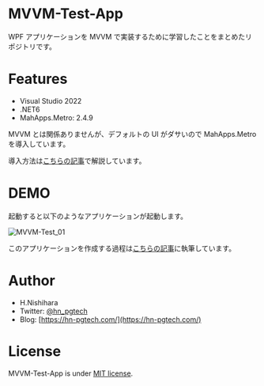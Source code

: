 # MVVM-Test-App

WPF アプリケーションを MVVM で実装するために学習したことをまとめたリポジトリです。

# Features

- Visual Studio 2022
- .NET6
- MahApps.Metro: 2.4.9

MVVM とは関係ありませんが、デフォルトの UI がダサいので MahApps.Metro を導入しています。

導入方法は[こちらの記事](https://hn-pgtech.com/2021-11-07/)で解説しています。

# DEMO

起動すると以下のようなアプリケーションが起動します。

![MVVM-Test_01](https://user-images.githubusercontent.com/49751604/174263596-a1b15955-ca5d-4eda-ab8c-689e28e40ef9.gif)

このアプリケーションを作成する過程は[こちらの記事](https://hn-pgtech.com/2021-11-14/)に執筆しています。

# Author

- H.Nishihara
- Twitter: [@hn_pgtech](https://twitter.com/hn_pgtech)
- Blog: [https://hn-pgtech.com/](https://hn-pgtech.com/)

# License

MVVM-Test-App is under [MIT license](https://en.wikipedia.org/wiki/MIT_License).
